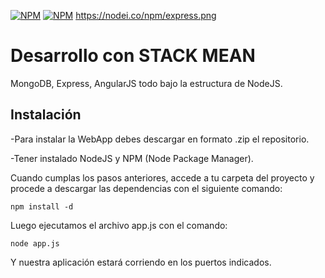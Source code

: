 [![NPM](https://nodei.co/npm/mongodb.png?downloads=true&downloadRank=true)](https://nodei.co/npm/mongodb/)
[![NPM](https://nodei.co/npm/express.png?downloads=true&downloadRank=true)](https://nodei.co/npm/express/)
https://nodei.co/npm/express.png


Desarrollo con STACK MEAN
=========================

MongoDB, Express, AngularJS todo bajo la estructura de NodeJS.

Instalación
-----------

-Para instalar la WebApp debes descargar en formato .zip el repositorio.

-Tener instalado NodeJS y NPM (Node Package Manager).

Cuando cumplas los pasos anteriores, accede a tu carpeta del proyecto y procede a descargar las dependencias 
con el siguiente comando:

`npm install -d`

Luego ejecutamos el archivo app.js con el comando:

`node app.js`

Y nuestra aplicación estará corriendo en los puertos indicados. 